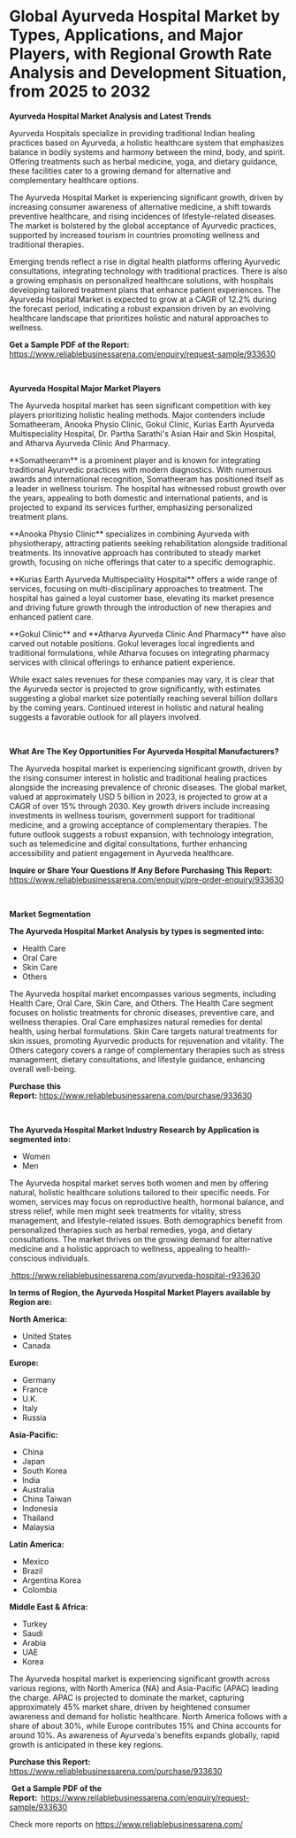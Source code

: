 <p><h1>Global Ayurveda Hospital Market by Types, Applications, and Major Players, with Regional Growth Rate Analysis and Development Situation, from 2025 to 2032</h1></p><p><strong>Ayurveda Hospital Market Analysis and Latest Trends</strong></p>
<p><p>Ayurveda Hospitals specialize in providing traditional Indian healing practices based on Ayurveda, a holistic healthcare system that emphasizes balance in bodily systems and harmony between the mind, body, and spirit. Offering treatments such as herbal medicine, yoga, and dietary guidance, these facilities cater to a growing demand for alternative and complementary healthcare options.</p><p>The Ayurveda Hospital Market is experiencing significant growth, driven by increasing consumer awareness of alternative medicine, a shift towards preventive healthcare, and rising incidences of lifestyle-related diseases. The market is bolstered by the global acceptance of Ayurvedic practices, supported by increased tourism in countries promoting wellness and traditional therapies.</p><p>Emerging trends reflect a rise in digital health platforms offering Ayurvedic consultations, integrating technology with traditional practices. There is also a growing emphasis on personalized healthcare solutions, with hospitals developing tailored treatment plans that enhance patient experiences. The Ayurveda Hospital Market is expected to grow at a CAGR of 12.2% during the forecast period, indicating a robust expansion driven by an evolving healthcare landscape that prioritizes holistic and natural approaches to wellness.</p></p>
<p><strong>Get a Sample PDF of the Report:&nbsp;</strong> <a href="https://www.reliablebusinessarena.com/enquiry/request-sample/933630?utm_campaign=2793&utm_medium=2&utm_source=Github&utm_content=ia&utm_term=07032025&utm_id=ayurveda-hospital">https://www.reliablebusinessarena.com/enquiry/request-sample/933630</a></p>
<p>&nbsp;</p>
<p><strong>Ayurveda Hospital Major Market Players</strong></p>
<p><p>The Ayurveda hospital market has seen significant competition with key players prioritizing holistic healing methods. Major contenders include Somatheeram, Anooka Physio Clinic, Gokul Clinic, Kurias Earth Ayurveda Multispeciality Hospital, Dr. Partha Sarathi's Asian Hair and Skin Hospital, and Atharva Ayurveda Clinic And Pharmacy.</p><p>**Somatheeram** is a prominent player and is known for integrating traditional Ayurvedic practices with modern diagnostics. With numerous awards and international recognition, Somatheeram has positioned itself as a leader in wellness tourism. The hospital has witnessed robust growth over the years, appealing to both domestic and international patients, and is projected to expand its services further, emphasizing personalized treatment plans.</p><p>**Anooka Physio Clinic** specializes in combining Ayurveda with physiotherapy, attracting patients seeking rehabilitation alongside traditional treatments. Its innovative approach has contributed to steady market growth, focusing on niche offerings that cater to a specific demographic.</p><p>**Kurias Earth Ayurveda Multispeciality Hospital** offers a wide range of services, focusing on multi-disciplinary approaches to treatment. The hospital has gained a loyal customer base, elevating its market presence and driving future growth through the introduction of new therapies and enhanced patient care.</p><p>**Gokul Clinic** and **Atharva Ayurveda Clinic And Pharmacy** have also carved out notable positions. Gokul leverages local ingredients and traditional formulations, while Atharva focuses on integrating pharmacy services with clinical offerings to enhance patient experience.</p><p>While exact sales revenues for these companies may vary, it is clear that the Ayurveda sector is projected to grow significantly, with estimates suggesting a global market size potentially reaching several billion dollars by the coming years. Continued interest in holistic and natural healing suggests a favorable outlook for all players involved.</p></p>
<p>&nbsp;</p>
<p><strong>What Are The Key Opportunities For Ayurveda Hospital Manufacturers?</strong></p>
<p><p>The Ayurveda hospital market is experiencing significant growth, driven by the rising consumer interest in holistic and traditional healing practices alongside the increasing prevalence of chronic diseases. The global market, valued at approximately USD 5 billion in 2023, is projected to grow at a CAGR of over 15% through 2030. Key growth drivers include increasing investments in wellness tourism, government support for traditional medicine, and a growing acceptance of complementary therapies. The future outlook suggests a robust expansion, with technology integration, such as telemedicine and digital consultations, further enhancing accessibility and patient engagement in Ayurveda healthcare.</p></p>
<p><strong>Inquire or Share Your Questions If Any Before Purchasing This Report:</strong> <a href="https://www.reliablebusinessarena.com/enquiry/pre-order-enquiry/933630?utm_campaign=2793&utm_medium=2&utm_source=Github&utm_content=ia&utm_term=07032025&utm_id=ayurveda-hospital">https://www.reliablebusinessarena.com/enquiry/pre-order-enquiry/933630</a></p>
<p>&nbsp;</p>
<p><strong>Market Segmentation</strong></p>
<p><strong>The Ayurveda Hospital Market Analysis by types is segmented into:</strong></p>
<p><ul><li>Health Care</li><li>Oral Care</li><li>Skin Care</li><li>Others</li></ul></p>
<p><p>The Ayurveda hospital market encompasses various segments, including Health Care, Oral Care, Skin Care, and Others. The Health Care segment focuses on holistic treatments for chronic diseases, preventive care, and wellness therapies. Oral Care emphasizes natural remedies for dental health, using herbal formulations. Skin Care targets natural treatments for skin issues, promoting Ayurvedic products for rejuvenation and vitality. The Others category covers a range of complementary therapies such as stress management, dietary consultations, and lifestyle guidance, enhancing overall well-being.</p></p>
<p><strong>Purchase this Report:&nbsp;</strong><a href="https://www.reliablebusinessarena.com/purchase/933630?utm_campaign=2793&utm_medium=2&utm_source=Github&utm_content=ia&utm_term=07032025&utm_id=ayurveda-hospital">https://www.reliablebusinessarena.com/purchase/933630</a></p>
<p>&nbsp;</p>
<p><strong>The Ayurveda Hospital Market Industry Research by Application is segmented into:</strong></p>
<p><ul><li>Women</li><li>Men</li></ul></p>
<p><p>The Ayurveda hospital market serves both women and men by offering natural, holistic healthcare solutions tailored to their specific needs. For women, services may focus on reproductive health, hormonal balance, and stress relief, while men might seek treatments for vitality, stress management, and lifestyle-related issues. Both demographics benefit from personalized therapies such as herbal remedies, yoga, and dietary consultations. The market thrives on the growing demand for alternative medicine and a holistic approach to wellness, appealing to health-conscious individuals.</p></p>
<p><a href="https://www.reliablebusinessarena.com/ayurveda-hospital-r933630?utm_campaign=2793&utm_medium=2&utm_source=Github&utm_content=ia&utm_term=07032025&utm_id=ayurveda-hospital">&nbsp;https://www.reliablebusinessarena.com/ayurveda-hospital-r933630</a></p>
<p><strong>In terms of Region, the Ayurveda Hospital Market Players available by Region are:</strong></p>
<p>
    <p> <strong> North America: </strong>
        <ul>
            <li>United States</li>
            <li>Canada</li>
        </ul>
        </p> 
    <p> <strong> Europe: </strong>
        <ul>
            <li>Germany</li>
            <li>France</li>
            <li>U.K.</li>
            <li>Italy</li>
            <li>Russia</li>
        </ul>
        </p> 
    <p> <strong> Asia-Pacific: </strong>
        <ul>
            <li>China</li>
            <li>Japan</li>
            <li>South Korea</li>
            <li>India</li>
            <li>Australia</li>
            <li>China Taiwan</li>
            <li>Indonesia</li>
            <li>Thailand</li>
            <li>Malaysia</li>
        </ul>
        </p> 
    <p> <strong> Latin America: </strong>
        <ul>
            <li>Mexico</li>
            <li>Brazil</li>
            <li>Argentina Korea</li>
            <li>Colombia</li>
        </ul>
        </p> 
    <p> <strong> Middle East & Africa: </strong>
        <ul>
            <li>Turkey</li>
            <li>Saudi</li>
            <li>Arabia</li>
            <li>UAE</li>
            <li>Korea</li>
        </ul>
    </p>
    </p>
<p><p>The Ayurveda hospital market is experiencing significant growth across various regions, with North America (NA) and Asia-Pacific (APAC) leading the charge. APAC is projected to dominate the market, capturing approximately 45% market share, driven by heightened consumer awareness and demand for holistic healthcare. North America follows with a share of about 30%, while Europe contributes 15% and China accounts for around 10%. As awareness of Ayurveda's benefits expands globally, rapid growth is anticipated in these key regions.</p></p>
<p><strong>Purchase this Report: </strong><a href="https://www.reliablebusinessarena.com/purchase/933630?utm_campaign=2793&utm_medium=2&utm_source=Github&utm_content=ia&utm_term=07032025&utm_id=ayurveda-hospital">https://www.reliablebusinessarena.com/purchase/933630</a></p>
<p>&nbsp;<strong>Get a Sample PDF of the Report:&nbsp;&nbsp;</strong><a href="https://www.reliablebusinessarena.com/enquiry/request-sample/933630?utm_campaign=2793&utm_medium=2&utm_source=Github&utm_content=ia&utm_term=07032025&utm_id=ayurveda-hospital">https://www.reliablebusinessarena.com/enquiry/request-sample/933630</a></p>
<p><strong></strong></p>
<p>Check more reports on <a href="https://www.reliablebusinessarena.com/?utm_campaign=2793&utm_medium=2&utm_source=Github&utm_content=ia&utm_term=07032025&utm_id=ayurveda-hospital">https://www.reliablebusinessarena.com/</a></p>